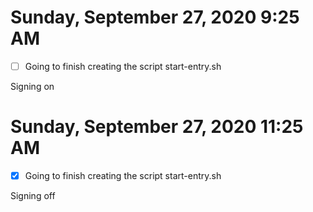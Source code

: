 # Sunday, September 27, 2020 9:25 AM
- [ ] Going to finish creating the script start-entry.sh

Signing on

# Sunday, September 27, 2020 11:25 AM

- [x]  Going to finish creating the script start-entry.sh

Signing off
